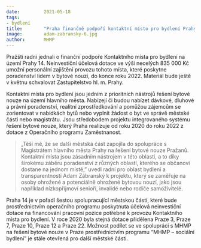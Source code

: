 ```yaml
---
date:         2021-05-18
tags:         
- bydlení
title:        "Praha finančně podpoří kontaktní místo pro bydlení Prahy 14"
image: 	      adam-zabransky-6.jpg
author:       MHMP
---
```


Pražští radní jednali o finanční podpoře Kontaktního místa pro bydlení na území Prahy 14. Neinvestiční účelová dotace ve výši necelých 835 000 Kč umožní personální zajištění provozu tohoto místa, které poskytne poradenství lidem v bytové nouzi, do konce roku 2022. Materiál bude ještě v květnu schvalovat Zastupitelstvo hl. m. Prahy.

Kontaktní místa pro bydlení jsou jedním z prioritních nástrojů řešení bytové nouze na území hlavního města. Nabízejí či budou nabízet dávkové, dluhové a právní poradenství, realitní zprostředkování a pomůžou zájemcům se zorientovat v nabídkách bytů nebo vyplnit žádost o byt ve správě městské části nebo magistrátu. Jsou středobodem projektu integrovaného systému řešení bytové nouze, který Praha realizuje od roku 2020 do roku 2022 z dotace z Operačního programu Zaměstnanost.

> „Těší mě, že se další městská část zapojila do spolupráce s Magistrátem hlavního města Prahy na řešení bytové nouze Pražanů. Kontaktní místa jsou zásadním nástrojem v této oblasti, a to díky širokému záběru poradenství z různých oblastí, kterého se občanovi dostane na jednom místě,” uvedl radní pro oblast bydlení a transparentnosti Adam Zábranský k projektu, který se zaměřuje na osoby ohrožené a potenciálně ohrožené bytovou nouzí, jako jsou například nízkopříjmoví senioři, invalidé nebo rodiče samoživitelé.

Praha 14 je v pořadí šestou spolupracující městskou částí, které bude prostřednictvím operačního programu poskytnuta účelová neinvestiční dotace na financování pracovní pozice potřebné k provozu Kontaktního místa pro bydlení. V roce 2020 byla stejná dotace přidělena Praze 3, Praze 7, Praze 10, Praze 12 a Praze 22. Možnost podílet se ve spolupráci s MHMP na řešení bytové nouze v Praze prostřednictvím programu “MHMP – sociální bydlení” je stále otevřená pro další městské části.
